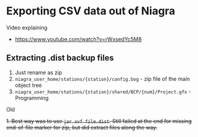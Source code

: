 # Exporting CSV data out of Niagra

Video explaining
- https://www.youtube.com/watch?v=rWxsedYc5M8


## Extracting .dist backup files

1. Just rename as zip
2. `niagra_user_home/stations/{station}/config.bog` - zip file of the main object tree
3. `niagra_user_home/stations/{station}/shared/BCP/{num}/Project.gfx` - Programming

Old

~~1. Best way was to use `jar xvf file.dist`. Still failed at the end for missing end-of-file marker for zip, but did extract files along the way.~~
